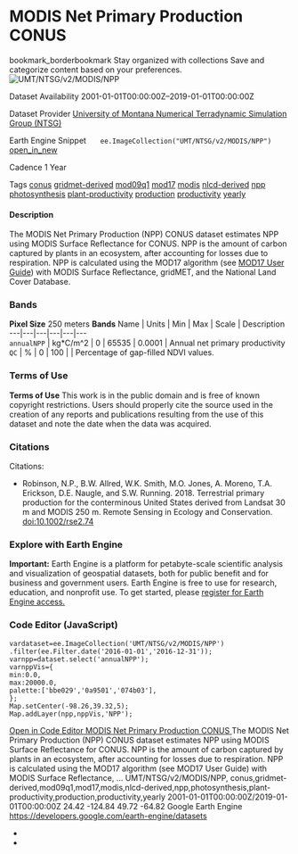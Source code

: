  
#  MODIS Net Primary Production CONUS 
bookmark_borderbookmark Stay organized with collections  Save and categorize content based on your preferences. 
![UMT/NTSG/v2/MODIS/NPP](https://developers.google.com/earth-engine/datasets/images/UMT/UMT_NTSG_v2_MODIS_NPP_sample.png) 

Dataset Availability
    2001-01-01T00:00:00Z–2019-01-01T00:00:00Z 

Dataset Provider
     [ University of Montana Numerical Terradynamic Simulation Group (NTSG) ](https://www.ntsg.umt.edu/project/landsat/landsat-productivity.php) 

Earth Engine Snippet
     `    ee.ImageCollection("UMT/NTSG/v2/MODIS/NPP")   ` [ open_in_new ](https://code.earthengine.google.com/?scriptPath=Examples:Datasets/UMT/UMT_NTSG_v2_MODIS_NPP) 

Cadence
    1 Year 

Tags
     [conus](https://developers.google.com/earth-engine/datasets/tags/conus) [gridmet-derived](https://developers.google.com/earth-engine/datasets/tags/gridmet-derived) [mod09q1](https://developers.google.com/earth-engine/datasets/tags/mod09q1) [mod17](https://developers.google.com/earth-engine/datasets/tags/mod17) [modis](https://developers.google.com/earth-engine/datasets/tags/modis) [nlcd-derived](https://developers.google.com/earth-engine/datasets/tags/nlcd-derived) [npp](https://developers.google.com/earth-engine/datasets/tags/npp) [photosynthesis](https://developers.google.com/earth-engine/datasets/tags/photosynthesis) [plant-productivity](https://developers.google.com/earth-engine/datasets/tags/plant-productivity) [production](https://developers.google.com/earth-engine/datasets/tags/production) [productivity](https://developers.google.com/earth-engine/datasets/tags/productivity) [yearly](https://developers.google.com/earth-engine/datasets/tags/yearly)
#### Description
The MODIS Net Primary Production (NPP) CONUS dataset estimates NPP using MODIS Surface Reflectance for CONUS. NPP is the amount of carbon captured by plants in an ecosystem, after accounting for losses due to respiration. NPP is calculated using the MOD17 algorithm (see [MOD17 User Guide](https://www.ntsg.umt.edu/files/modis/MOD17UsersGuide2015_v3.pdf)) with MODIS Surface Reflectance, gridMET, and the National Land Cover Database.
### Bands
**Pixel Size** 250 meters 
**Bands**
Name | Units | Min | Max | Scale | Description  
---|---|---|---|---|---  
`annualNPP` | kg*C/m^2 |  0  |  65535  | 0.0001 | Annual net primary productivity  
`QC` | % |  0  |  100  |  | Percentage of gap-filled NDVI values.  
### Terms of Use
**Terms of Use**
This work is in the public domain and is free of known copyright restrictions. Users should properly cite the source used in the creation of any reports and publications resulting from the use of this dataset and note the date when the data was acquired.
### Citations
Citations:
  * Robinson, N.P., B.W. Allred, W.K. Smith, M.O. Jones, A. Moreno, T.A. Erickson, D.E. Naugle, and S.W. Running. 2018. Terrestrial primary production for the conterminous United States derived from Landsat 30 m and MODIS 250 m. Remote Sensing in Ecology and Conservation. [doi:10.1002/rse2.74](https://doi.org/10.1002/rse2.74)


### Explore with Earth Engine
**Important:** Earth Engine is a platform for petabyte-scale scientific analysis and visualization of geospatial datasets, both for public benefit and for business and government users. Earth Engine is free to use for research, education, and nonprofit use. To get started, please [register for Earth Engine access.](https://console.cloud.google.com/earth-engine)
### Code Editor (JavaScript)
```
vardataset=ee.ImageCollection('UMT/NTSG/v2/MODIS/NPP')
.filter(ee.Filter.date('2016-01-01','2016-12-31'));
varnpp=dataset.select('annualNPP');
varnppVis={
min:0.0,
max:20000.0,
palette:['bbe029','0a9501','074b03'],
};
Map.setCenter(-98.26,39.32,5);
Map.addLayer(npp,nppVis,'NPP');
```
[ Open in Code Editor ](https://code.earthengine.google.com/?scriptPath=Examples:Datasets/UMT/UMT_NTSG_v2_MODIS_NPP)
[ MODIS Net Primary Production CONUS ](https://developers.google.com/earth-engine/datasets/catalog/UMT_NTSG_v2_MODIS_NPP)
The MODIS Net Primary Production (NPP) CONUS dataset estimates NPP using MODIS Surface Reflectance for CONUS. NPP is the amount of carbon captured by plants in an ecosystem, after accounting for losses due to respiration. NPP is calculated using the MOD17 algorithm (see MOD17 User Guide) with MODIS Surface Reflectance, …
UMT/NTSG/v2/MODIS/NPP, conus,gridmet-derived,mod09q1,mod17,modis,nlcd-derived,npp,photosynthesis,plant-productivity,production,productivity,yearly 
2001-01-01T00:00:00Z/2019-01-01T00:00:00Z
24.42 -124.84 49.72 -64.82 
Google Earth Engine
https://developers.google.com/earth-engine/datasets
  * [ ](https://doi.org/https://www.ntsg.umt.edu/project/landsat/landsat-productivity.php)
  * [ ](https://doi.org/https://developers.google.com/earth-engine/datasets/catalog/UMT_NTSG_v2_MODIS_NPP)


